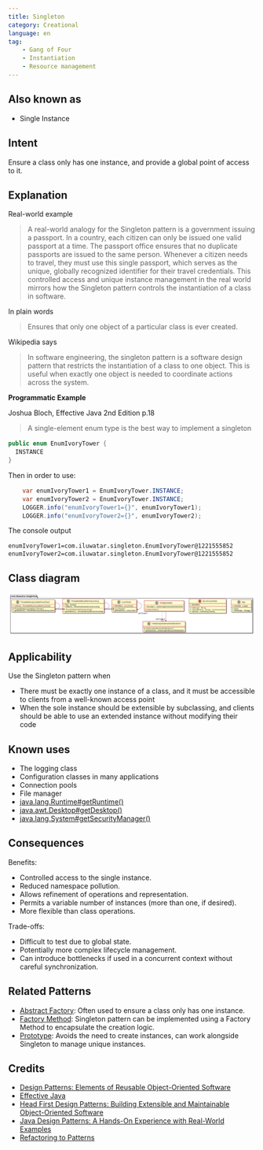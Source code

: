 ```yaml
---
title: Singleton
category: Creational
language: en
tag:
    - Gang of Four
    - Instantiation
    - Resource management
---
```


## Also known as

* Single Instance

## Intent

Ensure a class only has one instance, and provide a global point of access to it.

## Explanation

Real-world example

> A real-world analogy for the Singleton pattern is a government issuing a passport. In a country, each citizen can only be issued one valid passport at a time. The passport office ensures that no duplicate passports are issued to the same person. Whenever a citizen needs to travel, they must use this single passport, which serves as the unique, globally recognized identifier for their travel credentials. This controlled access and unique instance management in the real world mirrors how the Singleton pattern controls the instantiation of a class in software.

In plain words

> Ensures that only one object of a particular class is ever created.

Wikipedia says

> In software engineering, the singleton pattern is a software design pattern that restricts the instantiation of a class to one object. This is useful when exactly one object is needed to coordinate actions across the system.

**Programmatic Example**

Joshua Bloch, Effective Java 2nd Edition p.18

> A single-element enum type is the best way to implement a singleton

```java
public enum EnumIvoryTower {
  INSTANCE
}
```

Then in order to use:

```java
    var enumIvoryTower1 = EnumIvoryTower.INSTANCE;
    var enumIvoryTower2 = EnumIvoryTower.INSTANCE;
    LOGGER.info("enumIvoryTower1={}", enumIvoryTower1);
    LOGGER.info("enumIvoryTower2={}", enumIvoryTower2);
```

The console output

```
enumIvoryTower1=com.iluwatar.singleton.EnumIvoryTower@1221555852
enumIvoryTower2=com.iluwatar.singleton.EnumIvoryTower@1221555852
```

## Class diagram

![Singleton](./etc/singleton.urm.png "Singleton pattern class diagram")

## Applicability

Use the Singleton pattern when

* There must be exactly one instance of a class, and it must be accessible to clients from a well-known access point
* When the sole instance should be extensible by subclassing, and clients should be able to use an extended instance without modifying their code

## Known uses

* The logging class
* Configuration classes in many applications
* Connection pools
* File manager
* [java.lang.Runtime#getRuntime()](http://docs.oracle.com/javase/8/docs/api/java/lang/Runtime.html#getRuntime%28%29)
* [java.awt.Desktop#getDesktop()](http://docs.oracle.com/javase/8/docs/api/java/awt/Desktop.html#getDesktop--)
* [java.lang.System#getSecurityManager()](http://docs.oracle.com/javase/8/docs/api/java/lang/System.html#getSecurityManager--)

## Consequences

Benefits:

* Controlled access to the single instance.
* Reduced namespace pollution.
* Allows refinement of operations and representation.
* Permits a variable number of instances (more than one, if desired).
* More flexible than class operations.

Trade-offs:

* Difficult to test due to global state.
* Potentially more complex lifecycle management.
* Can introduce bottlenecks if used in a concurrent context without careful synchronization.

## Related Patterns

* [Abstract Factory](https://java-design-patterns.com/patterns/abstract-factory/): Often used to ensure a class only has one instance.
* [Factory Method](https://java-design-patterns.com/patterns/factory-method/): Singleton pattern can be implemented using a Factory Method to encapsulate the creation logic.
* [Prototype](https://java-design-patterns.com/patterns/prototype/): Avoids the need to create instances, can work alongside Singleton to manage unique instances.

## Credits

* [Design Patterns: Elements of Reusable Object-Oriented Software](https://amzn.to/3w0pvKI)
* [Effective Java](https://amzn.to/4cGk2Jz)
* [Head First Design Patterns: Building Extensible and Maintainable Object-Oriented Software](https://amzn.to/49NGldq)
* [Java Design Patterns: A Hands-On Experience with Real-World Examples](https://amzn.to/3yhh525)
* [Refactoring to Patterns](https://amzn.to/3VOO4F5)
